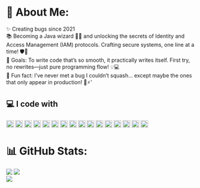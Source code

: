 # 💫 About Me:
<p align="left">
 ✨ Creating bugs since 2021 <br>
 📚 Becoming a Java wizard 🧙‍♂️ and unlocking the secrets of Identity and Access Management (IAM) protocols. Crafting secure systems, one line at a time! 🛡️🔑 <br>
 🎯 Goals: To write code that’s so smooth, it practically writes itself. First try, no rewrites—just pure programming flow! 💡💻 <br>
 🎲 Fun fact:  I’ve never met a bug I couldn’t squash... except maybe the ones that only appear in production! 🐞⚡'
</p>

<h2 align="left">💻 I code with</h2>

###

<div align="left">
  <img src="https://cdn.jsdelivr.net/gh/devicons/devicon/icons/javascript/javascript-original.svg" height="20" width="20" alt="javascript logo"  />
  <img src="https://cdn.jsdelivr.net/gh/devicons/devicon/icons/java/java-original.svg" height="20" width="20" alt="java logo"  />
  <img src="https://cdn.jsdelivr.net/gh/devicons/devicon/icons/typescript/typescript-original.svg" height="20" width="20" alt="typescript logo"  />
  <img src="https://cdn.jsdelivr.net/gh/devicons/devicon/icons/cplusplus/cplusplus-original.svg" height="20" width="20" alt="cplusplus logo"  />
  <img src="https://cdn.jsdelivr.net/gh/devicons/devicon/icons/react/react-original.svg" height="20" width="20" alt="react logo"  />
  <img src="https://cdn.jsdelivr.net/gh/devicons/devicon/icons/redux/redux-original.svg" height="20" width="20" alt="redux logo"  />
  <img src="https://cdn.jsdelivr.net/gh/devicons/devicon/icons/nodejs/nodejs-original.svg" height="20" width="20" alt="nodejs logo"  />
  <img src="https://skillicons.dev/icons?i=express" height="20" width="20" alt="express logo"  />
  <img src="https://cdn.jsdelivr.net/gh/devicons/devicon/icons/spring/spring-original.svg" height="20" width="20" alt="spring logo"  />
  <img src="https://cdn.jsdelivr.net/gh/devicons/devicon/icons/mysql/mysql-original.svg" height="20" width="20" alt="mysql logo"  />
  <img src="https://cdn.jsdelivr.net/gh/devicons/devicon/icons/mongodb/mongodb-original.svg" height="20" width="20" alt="mongodb logo"  />
  <img src="https://cdn.jsdelivr.net/gh/devicons/devicon/icons/html5/html5-original.svg" height="20" width="20" alt="html5 logo"  />
  <img src="https://cdn.jsdelivr.net/gh/devicons/devicon/icons/css3/css3-original.svg" height="20" width="20" alt="css3 logo"  />
  <img src="https://cdn.jsdelivr.net/gh/devicons/devicon/icons/jquery/jquery-original.svg" height="20" width="20" alt="jquery logo"  />
  <img src="https://cdn.simpleicons.org/tailwindcss/06B6D4" height="20" width="20" alt="tailwindcss logo"  />
  <img src="https://cdn.jsdelivr.net/gh/devicons/devicon/icons/bootstrap/bootstrap-original.svg" height="20" width="20" alt="bootstrap logo"  />
 
</div>

###

# 📊 GitHub Stats:
![](https://github-readme-stats.vercel.app/api?username=vkgiri11&theme=radical&hide_border=false&include_all_commits=true&count_private=true)
![](https://github-readme-streak-stats.herokuapp.com/?user=vkgiri11&theme=radical&hide_border=false)<br/>
![](https://github-readme-stats.vercel.app/api/top-langs/?username=vkgiri11&theme=radical&hide_border=false&include_all_commits=true&count_private=true&layout=compact)

